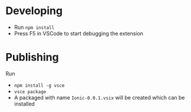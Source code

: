 # Developing
- Run `npm install`
- Press F5 in VSCode to start debugging the extension

# Publishing
Run 
- `npm install -g vsce`
- `vsce package`
- A packaged with name `Ionic-0.0.1.vsix` will be created which can be installed